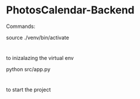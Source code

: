 # PhotosCalendar-Backend


Commands:

source ./venv/bin/activate  
#
to inizalazing the virtual env 
 

python src/app.py
#
to start the project
